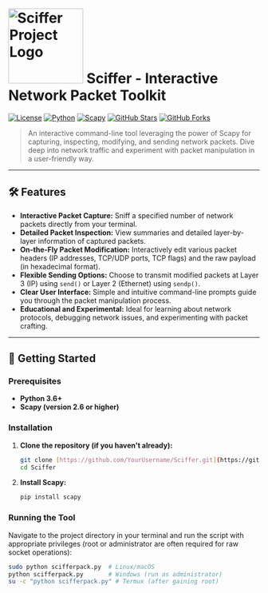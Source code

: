 # <img src="path/to/your/project-logo.png" alt="Sciffer Project Logo" width="150"> Sciffer - Interactive Network Packet Toolkit

[![License](https://img.shields.io/badge/License-MIT-yellow.svg)](https://opensource.org/licenses/MIT)
[![Python](https://img.shields.io/badge/Python-3.6+-blue.svg)](https://www.python.org/downloads/)
[![Scapy](https://img.shields.io/badge/Scapy-2.6+-brightgreen.svg)](https://scapy.net/)
[![GitHub Stars](https://img.shields.io/github/stars/YourUsername/Sciffer.svg?style=social&label=Stars)](https://github.com/YourUsername/Sciffer)
[![GitHub Forks](https://img.shields.io/github/forks/YourUsername/Sciffer.svg?style=social&label=Fork)](https://github.com/YourUsername/Sciffer)

> An interactive command-line tool leveraging the power of Scapy for capturing, inspecting, modifying, and sending network packets. Dive deep into network traffic and experiment with packet manipulation in a user-friendly way.

---

## 🛠️ Features

* **Interactive Packet Capture:** Sniff a specified number of network packets directly from your terminal.
* **Detailed Packet Inspection:** View summaries and detailed layer-by-layer information of captured packets.
* **On-the-Fly Packet Modification:** Interactively edit various packet headers (IP addresses, TCP/UDP ports, TCP flags) and the raw payload (in hexadecimal format).
* **Flexible Sending Options:** Choose to transmit modified packets at Layer 3 (IP) using `send()` or Layer 2 (Ethernet) using `sendp()`.
* **Clear User Interface:** Simple and intuitive command-line prompts guide you through the packet manipulation process.
* **Educational and Experimental:** Ideal for learning about network protocols, debugging network issues, and experimenting with packet crafting.

---

## 🚀 Getting Started

### Prerequisites

* **Python 3.6+**
* **Scapy (version 2.6 or higher)**

### Installation

1.  **Clone the repository (if you haven't already):**
    ```bash
    git clone [https://github.com/YourUsername/Sciffer.git](https://github.com/YourUsername/Sciffer.git)
    cd Sciffer
    ```

2.  **Install Scapy:**
    ```bash
    pip install scapy
    ```

### Running the Tool

Navigate to the project directory in your terminal and run the script with appropriate privileges (root or administrator are often required for raw socket operations):

```bash
sudo python scifferpack.py  # Linux/macOS
python scifferpack.py       # Windows (run as administrator)
su -c "python scifferpack.py" # Termux (after gaining root)
